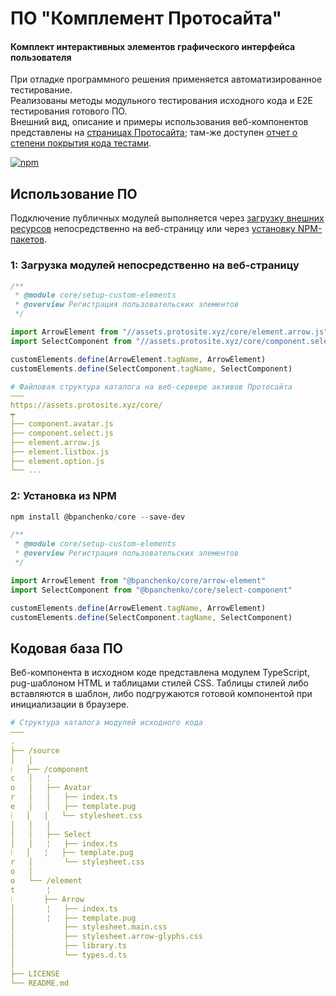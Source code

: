 # ПО "Комплемент Протосайта"

#### Комплект интерактивных элементов графического интерфейса пользователя

При отладке программного решения применяется автоматизированное тестирование.
<br>Реализованы методы модульного тестирования исходного кода и E2E тестирования готового ПО.
<br>Внешний вид, описание и примеры использования веб-компонентов представлены на [страницах Протосайта](https://protosite.xyz); там-же доступен [отчет о степени покрытия кода тестами](https://protosite.xyz/code-coverage/protosite-core/).

[![npm](https://img.shields.io/npm/v/@bpanchenko/core.svg)](https://www.npmjs.com/package/@bpanchenko/core)

## Использование ПО

Подключение публичных модулей выполняется через [загрузку внешних ресурсов](#1-загрузка-модулей-непосредственно-на-веб-страницу) непосредственно на веб-страницу или через [установку NPM-пакетов](#2-установка-из-npm).

### 1: Загрузка модулей непосредственно на веб-страницу

```javascript
/**
 * @module core/setup-custom-elements
 * @overview Регистрация пользовательских элементов
 */

import ArrowElement from "//assets.protosite.xyz/core/element.arrow.js"
import SelectComponent from "//assets.protosite.xyz/core/component.select.js"

customElements.define(ArrowElement.tagName, ArrowElement)
customElements.define(SelectComponent.tagName, SelectComponent)
```

```yaml
# Файловая структура каталога на веб-сервере активов Протосайта
―――
https://assets.protosite.xyz/core/
┯
├── component.avatar.js 
├── component.select.js
├── element.arrow.js
├── element.listbox.js
├── element.option.js
└── ...
```

### 2: Установка из NPM

```powershell
npm install @bpanchenko/core --save-dev
```

```javascript
/**
 * @module core/setup-custom-elements
 * @overview Регистрация пользовательских элементов
 */

import ArrowElement from "@bpanchenko/core/arrow-element"
import SelectComponent from "@bpanchenko/core/select-component"

customElements.define(ArrowElement.tagName, ArrowElement)
customElements.define(SelectComponent.tagName, SelectComponent)
```

## Кодовая база ПО

Веб-компонента в исходном коде представлена модулем TypeScript, pug-шаблоном HTML и таблицами стилей CSS. Таблицы стилей либо вставляются в шаблон, либо подгружаются готовой компонентой при инициализации в браузере.

```yaml
# Структура каталога модулей исходного кода
―――
.
├── /source
│   │
⁞   ├── /component
c   │   ¦
o   │   ├── Avatar
r   │   │   ├── index.ts
e   │   │   ├── template.pug
⁞   │   │   └── stylesheet.css
│   │   │
│   │   ├── Select
│   │   ¦   ├── index.ts
⁞   │   ¦   ├── template.pug
r   │       └── stylesheet.css
o   │
o   └── /element
t       ¦
⁞       ├── Arrow
│       ¦   ├── index.ts
│       ¦   ├── template.pug
│           ├── stylesheet.main.css
│           ├── stylesheet.arrow-glyphs.css
│           ├── library.ts
│           └── types.d.ts
│
├── LICENSE    
└── README.md
```